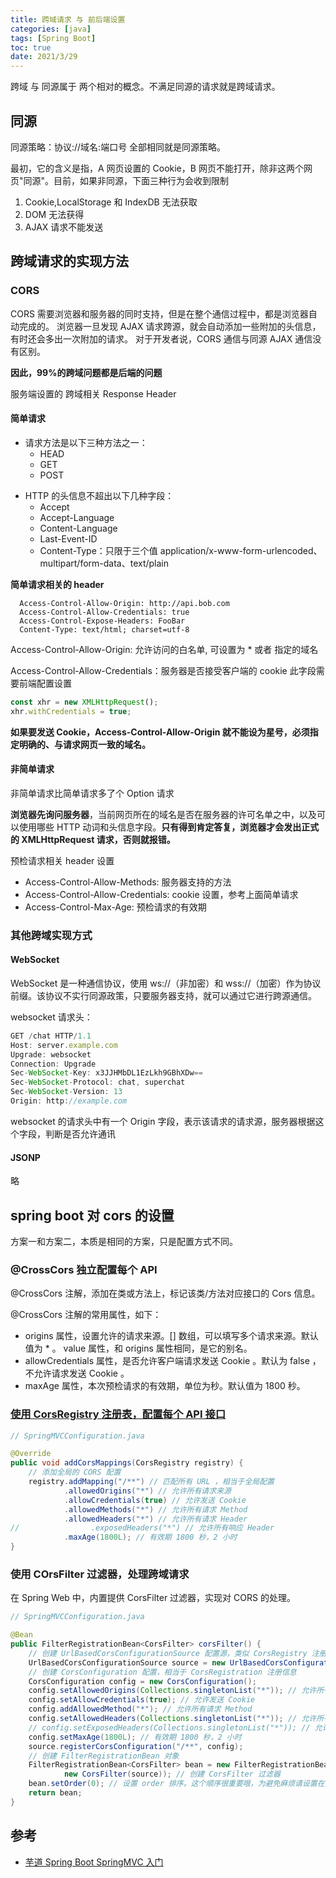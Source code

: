 ```yaml
---
title: 跨域请求 与 前后端设置
categories: [java]
tags: [Spring Boot]
toc: true
date: 2021/3/29
---
```


跨域 与 同源属于 两个相对的概念。不满足同源的请求就是跨域请求。

<!-- more -->

## 同源

同源策略：协议://域名:端口号 全部相同就是同源策略。

最初，它的含义是指，A 网页设置的 Cookie，B 网页不能打开，除非这两个网页"同源"。目前，如果非同源，下面三种行为会收到限制

1. Cookie,LocalStorage 和 IndexDB 无法获取
2. DOM 无法获得
3. AJAX 请求不能发送

## 跨域请求的实现方法

### CORS

CORS 需要浏览器和服务器的同时支持，但是在整个通信过程中，都是浏览器自动完成的。
浏览器一旦发现 AJAX 请求跨源，就会自动添加一些附加的头信息，有时还会多出一次附加的请求。
对于开发者说，CORS 通信与同源 AJAX 通信没有区别。

**因此，99%的跨域问题都是后端的问题**

服务端设置的 跨域相关 Response Header

#### 简单请求

- 请求方法是以下三种方法之一：
  - HEAD
  - GET
  - POST

* HTTP 的头信息不超出以下几种字段：
  - Accept
  - Accept-Language
  - Content-Language
  - Last-Event-ID
  - Content-Type：只限于三个值 application/x-www-form-urlencoded、multipart/form-data、text/plain

**简单请求相关的 header**

```http
  Access-Control-Allow-Origin: http://api.bob.com
  Access-Control-Allow-Credentials: true
  Access-Control-Expose-Headers: FooBar
  Content-Type: text/html; charset=utf-8
```

Access-Control-Allow-Origin: 允许访问的白名单, 可设置为 \* 或者 指定的域名

Access-Control-Allow-Credentials：服务器是否接受客户端的 cookie 此字段需要前端配置设置

```js
const xhr = new XMLHttpRequest();
xhr.withCredentials = true;
```

**如果要发送 Cookie，Access-Control-Allow-Origin 就不能设为星号，必须指定明确的、与请求网页一致的域名。**

#### 非简单请求

非简单请求比简单请求多了个 Option 请求

**浏览器先询问服务器**，当前网页所在的域名是否在服务器的许可名单之中，以及可以使用哪些 HTTP 动词和头信息字段。**只有得到肯定答复，浏览器才会发出正式的 XMLHttpRequest 请求，否则就报错。**

预检请求相关 header 设置

- Access-Control-Allow-Methods: 服务器支持的方法
- Access-Control-Allow-Credentials: cookie 设置，参考上面简单请求
- Access-Control-Max-Age: 预检请求的有效期

### 其他跨域实现方式

#### WebSocket

WebSocket 是一种通信协议，使用 ws://（非加密）和 wss://（加密）作为协议前缀。该协议不实行同源政策，只要服务器支持，就可以通过它进行跨源通信。

websocket 请求头：

```js
GET /chat HTTP/1.1
Host: server.example.com
Upgrade: websocket
Connection: Upgrade
Sec-WebSocket-Key: x3JJHMbDL1EzLkh9GBhXDw==
Sec-WebSocket-Protocol: chat, superchat
Sec-WebSocket-Version: 13
Origin: http://example.com
```

websocket 的请求头中有一个 Origin 字段，表示该请求的请求源，服务器根据这个字段，判断是否允许通讯

#### JSONP

略

## spring boot 对 cors 的设置

方案一和方案二，本质是相同的方案，只是配置方式不同。

### @CrossCors 独立配置每个 API

@CrossCors 注解，添加在类或方法上，标记该类/方法对应接口的 Cors 信息。

@CrossCors 注解的常用属性，如下：

- origins 属性，设置允许的请求来源。[] 数组，可以填写多个请求来源。默认值为 \* 。
  value 属性，和 origins 属性相同，是它的别名。
- allowCredentials 属性，是否允许客户端请求发送 Cookie 。默认为 false ，不允许请求发送 Cookie 。
- maxAge 属性，本次预检请求的有效期，单位为秒。默认值为 1800 秒。

### [使用 CorsRegistry 注册表，配置每个 API 接口](https://github.com/YunaiV/SpringBoot-Labs/blob/master/lab-23/lab-springmvc-23-02/src/main/java/cn/iocoder/springboot/lab23/springmvc/config/SpringMVCConfiguration.java)

```java
// SpringMVCConfiguration.java

@Override
public void addCorsMappings(CorsRegistry registry) {
    // 添加全局的 CORS 配置
    registry.addMapping("/**") // 匹配所有 URL ，相当于全局配置
            .allowedOrigins("*") // 允许所有请求来源
            .allowCredentials(true) // 允许发送 Cookie
            .allowedMethods("*") // 允许所有请求 Method
            .allowedHeaders("*") // 允许所有请求 Header
//                .exposedHeaders("*") // 允许所有响应 Header
            .maxAge(1800L); // 有效期 1800 秒，2 小时
}
```

### 使用 COrsFilter 过滤器，处理跨域请求

在 Spring Web 中，内置提供 CorsFilter 过滤器，实现对 CORS 的处理。

```java
// SpringMVCConfiguration.java

@Bean
public FilterRegistrationBean<CorsFilter> corsFilter() {
    // 创建 UrlBasedCorsConfigurationSource 配置源，类似 CorsRegistry 注册表
    UrlBasedCorsConfigurationSource source = new UrlBasedCorsConfigurationSource();
    // 创建 CorsConfiguration 配置，相当于 CorsRegistration 注册信息
    CorsConfiguration config = new CorsConfiguration();
    config.setAllowedOrigins(Collections.singletonList("*")); // 允许所有请求来源
    config.setAllowCredentials(true); // 允许发送 Cookie
    config.addAllowedMethod("*"); // 允许所有请求 Method
    config.setAllowedHeaders(Collections.singletonList("*")); // 允许所有请求 Header
    // config.setExposedHeaders(Collections.singletonList("*")); // 允许所有响应 Header
    config.setMaxAge(1800L); // 有效期 1800 秒，2 小时
    source.registerCorsConfiguration("/**", config);
    // 创建 FilterRegistrationBean 对象
    FilterRegistrationBean<CorsFilter> bean = new FilterRegistrationBean<>(
            new CorsFilter(source)); // 创建 CorsFilter 过滤器
    bean.setOrder(0); // 设置 order 排序。这个顺序很重要哦，为避免麻烦请设置在最前
    return bean;
}
```

## 参考

- [芋道 Spring Boot SpringMVC 入门](https://www.iocoder.cn/Spring-Boot/SpringMVC/?self)
